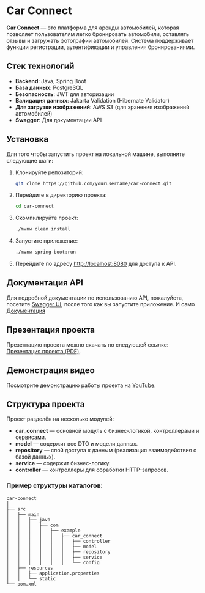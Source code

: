 # Car Connect

**Car Connect** — это платформа для аренды автомобилей, которая позволяет пользователям легко бронировать автомобили, оставлять отзывы и загружать фотографии автомобилей. Система поддерживает функции регистрации, аутентификации и управления бронированиями. 

## Стек технологий

- **Backend**: Java, Spring Boot
- **База данных**: PostgreSQL
- **Безопасность**: JWT для авторизации
- **Валидация данных**: Jakarta Validation (Hibernate Validator)
- **Для загрузки изображений**: AWS S3 (для хранения изображений автомобилей)
- **Swagger**: Для документации API

## Установка

Для того чтобы запустить проект на локальной машине, выполните следующие шаги:

1. Клонируйте репозиторий:

    ```bash
    git clone https://github.com/yourusername/car-connect.git
    ```

2. Перейдите в директорию проекта:

    ```bash
    cd car-connect
    ```

3. Скомпилируйте проект:

    ```bash
    ./mvnw clean install
    ```

4. Запустите приложение:

    ```bash
    ./mvnw spring-boot:run
    ```

5. Перейдите по адресу [http://localhost:8080](http://localhost:2020) для доступа к API.

## Документация API

Для подробной документации по использованию API, пожалуйста, посетите [Swagger UI](http://localhost:2020/swagger-ui.html), после того как вы запустите приложение.
И само [Документация](https://docs.google.com/document/d/1gtKqfrvDhnbyhByQiPfcJcWKjGVNmg9VkYi-V_Crou0/edit?usp=sharing)

## Презентация проекта

Презентацию проекта можно скачать по следующей ссылке: [Презентация проекта (PDF)](https://drive.google.com/file/d/yourfileid/view?usp=sharing).

## Демонстрация видео

Посмотрите демонстрацию работы проекта на [YouTube](https://www.youtube.com/watch?v=yourvideoid).

## Структура проекта

Проект разделён на несколько модулей:

- **car_connect** — основной модуль с бизнес-логикой, контроллерами и сервисами.
- **model** — содержит все DTO и модели данных.
- **repository** — слой доступа к данным (реализация взаимодействия с базой данных).
- **service** — содержит бизнес-логику.
- **controller** — контроллеры для обработки HTTP-запросов.

### Пример структуры каталогов:

```plaintext
car-connect
│
├── src
│   ├── main
│   │   ├── java
│   │   │   ├── com
│   │   │   │   ├── example
│   │   │   │   │   ├── car_connect
│   │   │   │   │   │   ├── controller
│   │   │   │   │   │   ├── model
│   │   │   │   │   │   ├── repository
│   │   │   │   │   │   ├── service
│   │   │   │   │   │   └── config
│   ├── resources
│   │   ├── application.properties
│   │   └── static
└── pom.xml

